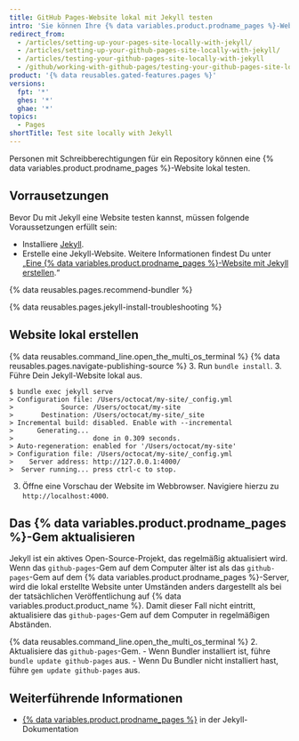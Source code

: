 ```yaml
---
title: GitHub Pages-Website lokal mit Jekyll testen
intro: 'Sie können Ihre {% data variables.product.prodname_pages %}-Website lokal erstellen und damit eine Vorschau der Änderungen an Ihrer Website zu prüfen und diese Änderungen testen.'
redirect_from:
  - /articles/setting-up-your-pages-site-locally-with-jekyll/
  - /articles/setting-up-your-github-pages-site-locally-with-jekyll/
  - /articles/testing-your-github-pages-site-locally-with-jekyll
  - /github/working-with-github-pages/testing-your-github-pages-site-locally-with-jekyll
product: '{% data reusables.gated-features.pages %}'
versions:
  fpt: '*'
  ghes: '*'
  ghae: '*'
topics:
  - Pages
shortTitle: Test site locally with Jekyll
---
```


Personen mit Schreibberechtigungen für ein Repository können eine {% data variables.product.prodname_pages %}-Website lokal testen.

## Vorrausetzungen

Bevor Du mit Jekyll eine Website testen kannst, müssen folgende Voraussetzungen erfüllt sein:
  - Installiere [Jekyll](https://jekyllrb.com/docs/installation/).
  - Erstelle eine Jekyll-Website. Weitere Informationen findest Du unter „[Eine {% data variables.product.prodname_pages %}-Website mit Jekyll erstellen](/articles/creating-a-github-pages-site-with-jekyll).“

{% data reusables.pages.recommend-bundler %}

{% data reusables.pages.jekyll-install-troubleshooting %}

## Website lokal erstellen

{% data reusables.command_line.open_the_multi_os_terminal %}
{% data reusables.pages.navigate-publishing-source %}
3. Run `bundle install`.
3. Führe Dein Jekyll-Website lokal aus.
  ```shell
  $ bundle exec jekyll serve
  > Configuration file: /Users/octocat/my-site/_config.yml
  >            Source: /Users/octocat/my-site
  >       Destination: /Users/octocat/my-site/_site
  > Incremental build: disabled. Enable with --incremental
  >      Generating...
  >                    done in 0.309 seconds.
  > Auto-regeneration: enabled for '/Users/octocat/my-site'
  > Configuration file: /Users/octocat/my-site/_config.yml
  >    Server address: http://127.0.0.1:4000/
  >  Server running... press ctrl-c to stop.
  ```
3. Öffne eine Vorschau der Website im Webbrowser. Navigiere hierzu zu `http://localhost:4000`.

## Das {% data variables.product.prodname_pages %}-Gem aktualisieren

Jekyll ist ein aktives Open-Source-Projekt, das regelmäßig aktualisiert wird. Wenn das `github-pages`-Gem auf dem Computer älter ist als das `github-pages`-Gem auf dem {% data variables.product.prodname_pages %}-Server, wird die lokal erstellte Website unter Umständen anders dargestellt als bei der tatsächlichen Veröffentlichung auf {% data variables.product.product_name %}. Damit dieser Fall nicht eintritt, aktualisiere das `github-pages`-Gem auf dem Computer in regelmäßigen Abständen.

{% data reusables.command_line.open_the_multi_os_terminal %}
2. Aktualisiere das `github-pages`-Gem.
    - Wenn Bundler installiert ist, führe `bundle update github-pages` aus.
    - Wenn Du Bundler nicht installiert hast, führe `gem update github-pages` aus.

## Weiterführende Informationen

- [{% data variables.product.prodname_pages %}](http://jekyllrb.com/docs/github-pages/) in der Jekyll-Dokumentation
